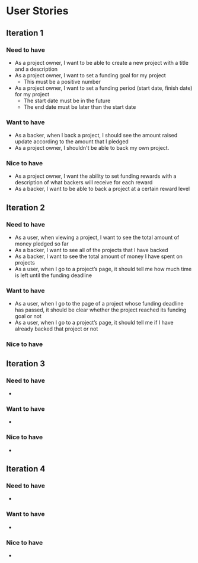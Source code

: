 # User Stories

## Iteration 1

### Need to have
* As a project owner, I want to be able to create a new project with a title and a description
* As a project owner, I want to set a funding goal for my project
    * This must be a positive number
* As a project owner, I want to set a funding period (start date, finish date) for my project
    * The start date must be in the future
    * The end date must be later than the start date

### Want to have
* As a backer, when I back a project, I should see the amount raised update according to the amount that I pledged
* As a project owner, I shouldn't be able to back my own project.        

### Nice to have
* As a project owner, I want the ability to set funding rewards with a description of what backers will receive for each reward
* As a backer, I want to be able to back a project at a certain reward level

## Iteration 2

### Need to have
* As a user, when viewing a project, I want to see the total amount of money pledged so far
* As a backer, I want to see all of the projects that I have backed
* As a backer, I want to see the total amount of money I have spent on projects
* As a user, when I go to a project’s page, it should tell me how much time is left until the funding deadline
### Want to have
* As a user, when I go to the page of a project whose funding deadline has passed, it should be clear whether the project reached its funding goal or not
* As a user, when I go to a project’s page, it should tell me if I have already backed that project or not
### Nice to have


## Iteration 3

### Need to have
*
### Want to have
*
### Nice to have
*

## Iteration 4

### Need to have
*
### Want to have
*
### Nice to have
*